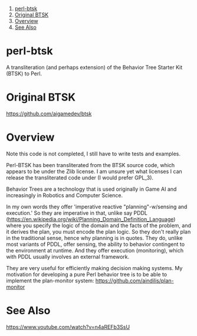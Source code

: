 1. [perl-btsk](#perl-btsk)
2. [Original BTSK](#original-btsk)
3. [Overview](#overview)
4. [See Also](#see-also)

# perl-btsk
A transliteration (and perhaps extension) of the Behavior Tree Starter Kit (BTSK) to Perl.

# Original BTSK
https://github.com/aigamedev/btsk

# Overview
Note this code is not completed, I still have to write tests and
examples.

Perl-BTSK has been transliterated from the BTSK source code, which
appears to be under the Zlib license.  I am unsure yet what licenses I
can release the transliterated code under (I would prefer GPL_3).

Behavior Trees are a technology that is used originally in Game AI and
increasingly in Robotics and Computer Science.

In my own words they offer 'imperative reactive "planning"-w/sensing
and execution.'  So they are imperative in that, unlike say PDDL
(https://en.wikipedia.org/wiki/Planning_Domain_Definition_Language)
where you specify the logic of the domain and the facts of the
problem, and it derives the plan, you must encode the plan logic.  So
they don't really plan in the traditional sense, hence why planning is
in quotes.  They do, unlike most variants of PDDL, offer sensing, the
ability to behavior contingent to the environment at runtime.  And
they offer execution (monitoring), which with PDDL usually involves an
external framework.

They are very useful for efficiently making decision making systems.
My motivation for developing a pure Perl behavior tree is to be able
to implement the plan-monitor system:
https://github.com/aindilis/plan-monitor

# See Also
https://www.youtube.com/watch?v=n4aREFb3SsU
